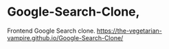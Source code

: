 # Google-Search-Clone, 
Frontend Google Search clone. https://the-vegetarian-vampire.github.io/Google-Search-Clone/
